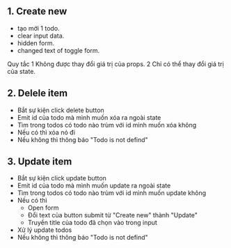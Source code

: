 ## 1. Create new
- tạo mới 1 todo.
- clear input data.
- hidden form.
- changed text of toggle form.

Quy tắc
1 Không được thay đổi giá trị của props.
2 Chỉ có thể thay đổi giá trị của state.


## 2. Delele item
- Bắt sự kiện click delete button
- Emit id của todo mà mình muốn xóa ra ngoài state
- Tìm trong todos có todo nào trùm với id mình muốn xóa không
- Nếu có thì xóa nó đi
- Nếu không thì thông báo "Todo is not defind"

## 3. Update item
- Bắt sự kiện click update button
- Emit id của todo mà mình muốn update ra ngoài state
- Tìm trong todos có todo nào trùm với id mình muốn update không
- Nếu có thì
    + Open form
    + Đổi text của button submit từ "Create new" thành "Update"
    + Truyền title của todo đã chọn vào trong input
- Xử lý update todos
- Nếu không thì thông báo "Todo is not defind"
